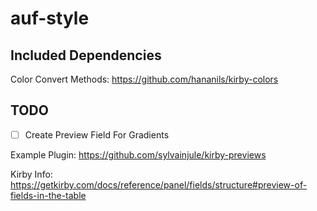 # auf-style

## Included Dependencies

Color Convert Methods:
<https://github.com/hananils/kirby-colors>


## TODO

- [ ] Create Preview Field For Gradients

Example Plugin: <https://github.com/sylvainjule/kirby-previews>

Kirby Info: <https://getkirby.com/docs/reference/panel/fields/structure#preview-of-fields-in-the-table>
